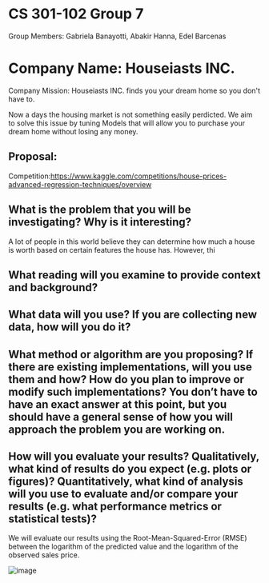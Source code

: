 # CS 301-102 Group 7
Group Members: Gabriela Banayotti, Abakir Hanna, Edel Barcenas

# Company Name: Houseiasts INC.
Company Mission: Houseiasts INC. finds you your dream home so you don't have to. 

Now a days the housing market is not something easily perdicted. We aim to solve this issue by tuning Models that will allow you to purchase your dream home without losing any money.

## Proposal: 
Competition:https://www.kaggle.com/competitions/house-prices-advanced-regression-techniques/overview
## What is the problem that you will be investigating? Why is it interesting?
A lot of people in this world believe they can determine how much a house is worth based on certain features the house has. However, thi 
## What reading will you examine to provide context and background?

## What data will you use? If you are collecting new data, how will you do it?

## What method or algorithm are you proposing? If there are existing implementations, will you use them and how? How do you plan to improve or modify such implementations? You don’t have to have an exact answer at this point, but you should have a general sense of how you will approach the problem you are working on.

## How will you evaluate your results? Qualitatively, what kind of results do you expect (e.g. plots or figures)? Quantitatively, what kind of analysis will you use to evaluate and/or compare your results (e.g. what performance metrics or statistical tests)?
We will evaluate our results using the Root-Mean-Squared-Error (RMSE) between the logarithm of the predicted value and the logarithm of the observed sales price. 

![image](https://user-images.githubusercontent.com/30082380/160297360-fe75a72d-7c95-413f-b0c6-e32c44aeb516.png)
